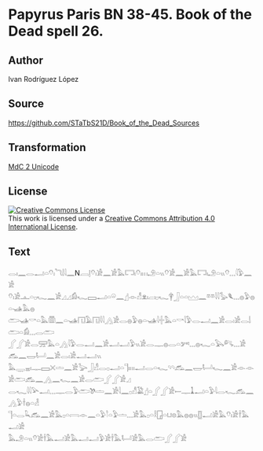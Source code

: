 # Papyrus Paris BN 38-45. Book of the Dead spell 26.

## Author 

Ivan Rodríguez López

## Source 

https://github.com/STaTbS21D/Book_of_the_Dead_Sources

## Transformation 

[MdC 2 Unicode](https://statbs21d.github.io/mdc2unicode.html)

## License 

<a rel="license" href="http://creativecommons.org/licenses/by/4.0/"><img alt="Creative Commons License" style="border-width:0" src="https://i.creativecommons.org/l/by/4.0/88x31.png" /></a><br />This work is licensed under a <a rel="license" href="http://creativecommons.org/licenses/by/4.0/">Creative Commons Attribution 4.0 International License</a>.

## Text 

<hiero><rubrum>𓂋𓏤𓈖𓂋𓂝𓏏𓄣𓏤𓆓𓌃𓇋𓈖</rubrum>N𓐙𓊤𓄣𓏤𓀀𓈖𓀀𓅓𓉐𓏤𓄣𓏤𓏥𓄂𓏏𓏭𓄣𓀀𓈖𓀀𓅓𓉐𓏤𓄂𓏏𓏭𓄣𓈓𓇋𓅱𓈖𓀀<br>
𓄣𓏤𓀀𓊵𓏏𓊪𓆑𓈖𓀀𓈎𓈎𓀁𓆑𓈙𓂝𓏏𓏖𓈖𓊨𓁹𓀭𓁷𓏤𓐞𓏤𓊪𓆑𓋁𓃀𓏏𓏏𓈉𓈖𓎼𓎼𓇋𓇋𓅭𓆰𓈓𓐍𓅱𓐍𓏏𓊛𓅓𓐍<br>
𓂧𓊛𓎡𓏏𓅓𓏃𓈖𓏏𓊛𓉔𓄿𓉔𓇋𓇋𓂻𓀀𓂋𓐍𓅱𓐍𓏏𓊛𓇋𓏶𓅓𓏏𓎡𓇋𓅱𓂋𓂝𓈖𓀀𓂋𓏤𓀀𓂋𓌃𓂧𓏏𓀁𓈓𓂋𓂧<br>
𓂾𓂾𓀀𓂋𓈝𓅓𓏏𓂻𓇋𓅱𓂋𓂝𓈖𓀀𓂝𓂝𓅱𓏭𓀀𓂋𓊃𓐍𓂋𓏏𓀒𓈓𓐍𓆑𓏏𓅂𓀐𓈓𓀀𓃹𓈖𓉿𓂡𓈖𓀀𓂋𓏤𓀀𓂝𓂝𓏭<br>
𓅓𓇾𓈇𓏤𓊃𓈙𓏴𓏝𓈖𓀀𓅬𓃀𓀭𓂋𓊪𓂝𓏏𓊹𓏤𓏦𓂝𓂋𓏏𓆑𓄹𓄹𓃹𓈖𓉿𓂡𓆑𓈖𓀀𓁹𓁹𓀀𓂧𓃹𓈖𓂻𓈖𓆑𓈖𓀀𓂋𓂧𓂾𓂾𓀀𓈎<br>
𓂋𓆑𓇋𓇋𓅪𓂝𓈓𓊃𓂋𓅱𓂧𓌗𓏝𓈖𓀀𓇋𓈖𓊪𓀭𓅁𓊨𓏏𓂾𓂾𓀀𓎀𓊃𓍞𓂝𓏏𓅱𓇋𓂋𓆑𓃹𓈖𓂻𓅱𓌂𓐍𓏏𓁐<br>
𓊹𓏏𓂋𓆗𓃹𓈖𓀀𓅓𓊪𓏏𓇯𓁹𓈖𓏏𓅱𓎘𓏏𓅱𓏝𓈓𓀀𓅓𓊪𓏏𓎛𓉗𓏏𓂓𓊖𓅓𓐍𓐍𓏭𓊅𓂝𓀀𓅓𓄣𓏤𓀀𓌂𓅓𓂝𓀀<br>
𓅓𓄂𓏏𓏭𓄣𓀀𓌂𓅓𓂝𓀀𓅓𓂝𓂝𓅱𓀀𓌂𓅓𓂡𓀀𓅓𓂋𓂧𓂾𓂾𓀀<br></hiero>